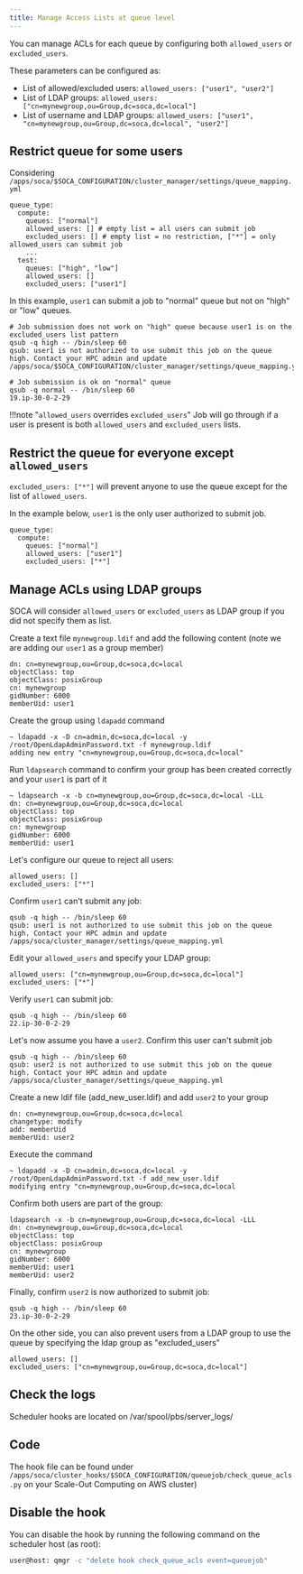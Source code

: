 ```yaml
---
title: Manage Access Lists at queue level
---
```


You can manage ACLs for each queue by configuring both `allowed_users` or `excluded_users`. 

These parameters can be configured as:

 - List of allowed/excluded users: `allowed_users: ["user1", "user2"]`
 - List of LDAP groups: `allowed_users: ["cn=mynewgroup,ou=Group,dc=soca,dc=local"]`
 - List of username and LDAP groups: `allowed_users: ["user1", "cn=mynewgroup,ou=Group,dc=soca,dc=local", "user2"]`

## Restrict queue for some users

Considering `/apps/soca/$SOCA_CONFIGURATION/cluster_manager/settings/queue_mapping.yml`
```
queue_type:
  compute:
    queues: ["normal"]
    allowed_users: [] # empty list = all users can submit job 
    excluded_users: [] # empty list = no restriction, ["*"] = only allowed_users can submit job
    ... 
  test:
    queues: ["high", "low"]
    allowed_users: [] 
    excluded_users: ["user1"] 
```

In this example, `user1` can submit a job to "normal" queue but not on "high" or "low" queues.

~~~console
# Job submission does not work on "high" queue because user1 is on the excluded_users list pattern
qsub -q high -- /bin/sleep 60
qsub: user1 is not authorized to use submit this job on the queue high. Contact your HPC admin and update /apps/soca/$SOCA_CONFIGURATION/cluster_manager/settings/queue_mapping.yml

# Job submission is ok on "normal" queue
qsub -q normal -- /bin/sleep 60
19.ip-30-0-2-29
~~~

!!!note "`allowed_users` overrides `excluded_users`"
    Job will go through if a user is present is both `allowed_users` and `excluded_users` lists.

## Restrict the queue for everyone except `allowed_users`

`excluded_users: ["*"]` will prevent anyone to use the queue except for the list of `allowed_users`. 

In the example below, `user1` is the only user authorized to submit job.

```
queue_type:
  compute:
    queues: ["normal"]
    allowed_users: ["user1"]
    excluded_users: ["*"]
```


## Manage ACLs using LDAP groups

SOCA will consider `allowed_users` or `excluded_users` as LDAP group if you did not specify them as list.

Create a text file `mynewgroup.ldif` and add the following content (note we are adding our `user1` as a group member)

~~~console hl_lines="6"
dn: cn=mynewgroup,ou=Group,dc=soca,dc=local
objectClass: top
objectClass: posixGroup
cn: mynewgroup
gidNumber: 6000
memberUid: user1
~~~

Create the group using `ldapadd` command

~~~console
~ ldapadd -x -D cn=admin,dc=soca,dc=local -y /root/OpenLdapAdminPassword.txt -f mynewgroup.ldif
adding new entry "cn=mynewgroup,ou=Group,dc=soca,dc=local"
~~~

Run `ldapsearch` command to confirm your group has been created correctly and your `user1` is part of it

~~~console hl_lines="7"
~ ldapsearch -x -b cn=mynewgroup,ou=Group,dc=soca,dc=local -LLL
dn: cn=mynewgroup,ou=Group,dc=soca,dc=local
objectClass: top
objectClass: posixGroup
cn: mynewgroup
gidNumber: 6000
memberUid: user1
~~~

Let's configure our queue to reject all users:

~~~console
allowed_users: []
excluded_users: ["*"]
~~~

Confirm `user1` can't submit any job:

~~~console
qsub -q high -- /bin/sleep 60
qsub: user1 is not authorized to use submit this job on the queue high. Contact your HPC admin and update /apps/soca/cluster_manager/settings/queue_mapping.yml
~~~

Edit your `allowed_users` and specify your LDAP group:

~~~
allowed_users: ["cn=mynewgroup,ou=Group,dc=soca,dc=local"]
excluded_users: ["*"]
~~~

Verify `user1` can submit job:
~~~
qsub -q high -- /bin/sleep 60
22.ip-30-0-2-29
~~~

Let's now assume you have a `user2`. Confirm this user can't submit job

~~~
qsub -q high -- /bin/sleep 60
qsub: user2 is not authorized to use submit this job on the queue high. Contact your HPC admin and update /apps/soca/cluster_manager/settings/queue_mapping.yml
~~~

Create a new ldif file (add_new_user.ldif) and add `user2` to your group
~~~ hl_lines="3 4"
dn: cn=mynewgroup,ou=Group,dc=soca,dc=local
changetype: modify
add: memberUid
memberUid: user2
~~~

Execute the command
~~~console
~ ldapadd -x -D cn=admin,dc=soca,dc=local -y /root/OpenLdapAdminPassword.txt -f add_new_user.ldif
modifying entry "cn=mynewgroup,ou=Group,dc=soca,dc=local
~~~

Confirm both users are part of the group:
~~~console hl_lines="7 8"
ldapsearch -x -b cn=mynewgroup,ou=Group,dc=soca,dc=local -LLL
dn: cn=mynewgroup,ou=Group,dc=soca,dc=local
objectClass: top
objectClass: posixGroup
cn: mynewgroup
gidNumber: 6000
memberUid: user1
memberUid: user2
~~~

Finally, confirm `user2` is now authorized to submit job:
~~~
qsub -q high -- /bin/sleep 60
23.ip-30-0-2-29
~~~

On the other side, you can also prevent users from a LDAP group to use the queue by specifying the ldap group as "excluded_users"
~~~
allowed_users: []
excluded_users: ["cn=mynewgroup,ou=Group,dc=soca,dc=local"]
~~~

## Check the logs
Scheduler hooks are located on /var/spool/pbs/server_logs/

## Code
The hook file can be found under `/apps/soca/cluster_hooks/$SOCA_CONFIGURATION/queuejob/check_queue_acls.py` on your Scale-Out Computing on AWS cluster)

## Disable the hook
You can disable the hook by running the following command on the scheduler host (as root):

~~~bash
user@host: qmgr -c "delete hook check_queue_acls event=queuejob"
~~~